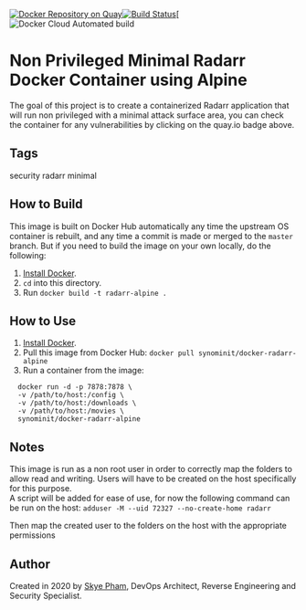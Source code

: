 [![Docker Repository on Quay](https://quay.io/repository/synominit/docker-radarr-alpine/status "Docker Repository on Quay")](https://quay.io/repository/synominit/docker-radarr-alpine)[![Build Status](https://travis-ci.com/synominit/docker-radarr-alpine.svg?token=UxNrdTp4uZjxLv6pUq4x&branch=master)](https://travis-ci.com/synominit/docker-radarr-alpine)[![Docker Cloud Automated build](https://img.shields.io/docker/cloud/automated/synominit/docker-radarr-alpine?style=plastic)

# Non Privileged Minimal Radarr Docker Container using Alpine

The goal of this project is to create a containerized Radarr application that will run non privileged with a minimal attack surface area, you can check the container for any vulnerabilities by clicking on the quay.io badge above.  

## Tags
security radarr minimal

## How to Build

This image is built on Docker Hub automatically any time the upstream OS container is rebuilt, and any time a commit is made or merged to the `master` branch. But if you need to build the image on your own locally, do the following:

  1. [Install Docker](https://docs.docker.com/install/).
  2. `cd` into this directory.
  3. Run `docker build -t radarr-alpine .`


## How to Use

  1. [Install Docker](https://docs.docker.com/engine/installation/).
  2. Pull this image from Docker Hub: `docker pull synominit/docker-radarr-alpine`
  3. Run a container from the image:
```
  docker run -d -p 7878:7878 \
  -v /path/to/host:/config \
  -v /path/to/host:/downloads \
  -v /path/to/host:/movies \
  synominit/docker-radarr-alpine
```


## Notes
This image is run as a non root user in order to correctly map the folders to allow read and writing.
Users will have to be created on the host specifically for this purpose.  
A script will be added for ease of use, for now the following command can be run on the host:
`adduser -M --uid 72327 --no-create-home radarr`

Then map the created user to the folders on the host with the appropriate permissions


## Author

Created in 2020 by [Skye Pham](https://www.skyelp.com/), DevOps Architect, Reverse Engineering and Security Specialist.
